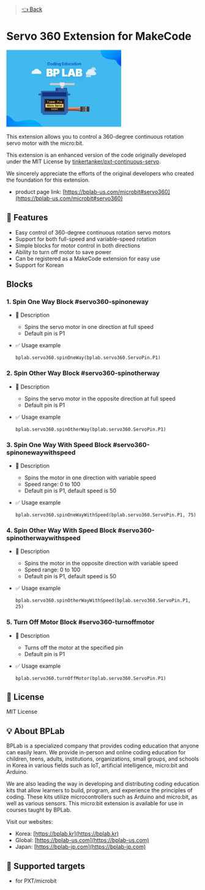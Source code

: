 > [👈 Back](../README.md)

# Servo 360 Extension for MakeCode

![Servo Image](./images/servo-360-icon.png)

This extension allows you to control a 360-degree continuous rotation servo motor with the micro:bit.

This extension is an enhanced version of the code originally developed under the MIT License by [tinkertanker/pxt-continuous-servo](https://github.com/tinkertanker/pxt-continuous-servo.git).

We sincerely appreciate the efforts of the original developers who created the foundation for this extension.

- product page link: [https://bplab-us.com/microbit#servo360](https://bplab-us.com/microbit#servo360)

## 🚀 Features

- Easy control of 360-degree continuous rotation servo motors
- Support for both full-speed and variable-speed rotation
- Simple blocks for motor control in both directions
- Ability to turn off motor to save power
- Can be registered as a MakeCode extension for easy use
- Support for Korean

## Blocks

### 1. Spin One Way Block #servo360-spinoneway

- 🔹 Description

  - Spins the servo motor in one direction at full speed
  - Default pin is P1

- ✅ Usage example

  ```blocks
  bplab.servo360.spinOneWay(bplab.servo360.ServoPin.P1)
  ```

### 2. Spin Other Way Block #servo360-spinotherway

- 🔹 Description

  - Spins the servo motor in the opposite direction at full speed
  - Default pin is P1

- ✅ Usage example

  ```blocks
  bplab.servo360.spinOtherWay(bplab.servo360.ServoPin.P1)
  ```

### 3. Spin One Way With Speed Block #servo360-spinonewaywithspeed

- 🔹 Description

  - Spins the motor in one direction with variable speed
  - Speed range: 0 to 100
  - Default pin is P1, default speed is 50

- ✅ Usage example

  ```blocks
  bplab.servo360.spinOneWayWithSpeed(bplab.servo360.ServoPin.P1, 75)
  ```

### 4. Spin Other Way With Speed Block #servo360-spinotherwaywithspeed

- 🔹 Description

  - Spins the motor in the opposite direction with variable speed
  - Speed range: 0 to 100
  - Default pin is P1, default speed is 50

- ✅ Usage example

  ```blocks
  bplab.servo360.spinOtherWayWithSpeed(bplab.servo360.ServoPin.P1, 25)
  ```

### 5. Turn Off Motor Block #servo360-turnoffmotor

- 🔹 Description

  - Turns off the motor at the specified pin
  - Default pin is P1

- ✅ Usage example

  ```blocks
  bplab.servo360.turnOffMotor(bplab.servo360.ServoPin.P1)
  ```

## 📜 License

MIT License

## 💡 About BPLab

BPLab is a specialized company that provides coding education that anyone can easily learn. We provide in-person and online coding education for children, teens, adults, institutions, organizations, small groups, and schools in Korea in various fields such as IoT, artificial intelligence, micro:bit and Arduino.

We are also leading the way in developing and distributing coding education kits that allow learners to build, program, and experience the principles of coding. These kits utilize microcontrollers such as Arduino and micro:bit, as well as various sensors. This micro:bit extension is available for use in courses taught by BPLab.

Visit our websites:

- Korea: [https://bplab.kr](https://bplab.kr)
- Global: [https://bplab-us.com](https://bplab-us.com)
- Japan: [https://bplab-jp.com](https://bplab-jp.com)

## 📍 Supported targets

- for PXT/microbit

<script src="https://makecode.com/gh-pages-embed.js"></script><script>makeCodeRender("{{ site.makecode.home_url }}", "{{ site.github.owner_name }}/{{ site.github.repository_name }}");</script>
